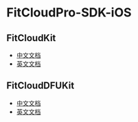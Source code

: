 # FitCloudPro-SDK-iOS

## FitCloudKit

  * [中文文档](FitCloudKit/README.md)
  * [英文文档](FitCloudKit/README_EN.md)

## FitCloudDFUKit

  * [中文文档](FitCloudDFUKit/README.md)
  * [英文文档](FitCloudDFUKit/README_EN.md)


